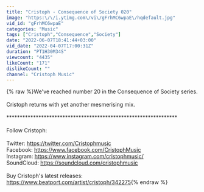 ```yaml
---
title: "Cristoph - Consequence of Society 020"
image: "https:\/\/i.ytimg.com\/vi\/gFrhMC6wpaE\/hqdefault.jpg"
vid_id: "gFrhMC6wpaE"
categories: "Music"
tags: ["Cristoph","Consequence","Society"]
date: "2022-06-07T18:41:44+03:00"
vid_date: "2022-04-07T17:00:31Z"
duration: "PT1H30M34S"
viewcount: "4435"
likeCount: "171"
dislikeCount: ""
channel: "Cristoph Music"
---
```

{% raw %}We've reached number 20 in the Consequence of Society series.<br /><br />Cristoph returns with yet another mesmerising mix.<br /><br />****************************************************************<br /><br />Follow Cristoph:<br /><br />Twitter: <a rel="nofollow" target="blank" href="https://twitter.com/Cristophmusic">https://twitter.com/Cristophmusic</a><br />Facebook: <a rel="nofollow" target="blank" href="https://www.facebook.com/CristophMusic">https://www.facebook.com/CristophMusic</a><br />Instagram: <a rel="nofollow" target="blank" href="https://www.instagram.com/cristophmusic/">https://www.instagram.com/cristophmusic/</a><br />SoundCloud: <a rel="nofollow" target="blank" href="https://soundcloud.com/cristophmusic">https://soundcloud.com/cristophmusic</a> <br /><br />Buy Cristoph's latest releases: <a rel="nofollow" target="blank" href="https://www.beatport.com/artist/cristoph/342275">https://www.beatport.com/artist/cristoph/342275</a>{% endraw %}
